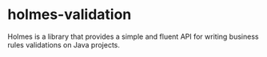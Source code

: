 holmes-validation
=================

Holmes is a library that provides a simple and fluent API for writing business rules validations on Java projects.
